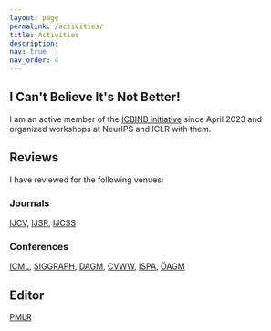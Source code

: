 ```yaml
---
layout: page
permalink: /activities/
title: Activities
description: 
nav: true
nav_order: 4
---
```


## I Can't Believe It's Not Better!

I am an active member of the [ICBINB initiative](https://icbinb.github.io/) since April 2023 and organized workshops at NeurIPS and ICLR with them.

## Reviews

I have reviewed for the following venues:

### Journals

[IJCV](https://link.springer.com/journal/11263), [IJSR](https://link.springer.com/journal/12369), [IJCSS](https://sciendo.com/journal/IJCSS)

### Conferences
[ICML](https://icml.cc/), [SIGGRAPH](https://www.siggraph.org/), [DAGM](https://www.dagm-gcpr.de/year/2023), [CVWW](https://www.tugraz.at/events/cvww2025/home), [ISPA](https://www.isispa.org/home), [ÖAGM](https://workshops.aapr.at/)

## Editor
[PMLR](https://proceedings.mlr.press/v239/)